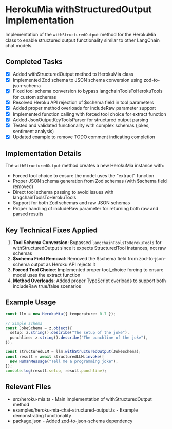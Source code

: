 # HerokuMia withStructuredOutput Implementation

Implementation of the `withStructuredOutput` method for the HerokuMia class to enable structured output functionality similar to other LangChain chat models.

## Completed Tasks

- [x] Added withStructuredOutput method to HerokuMia class
- [x] Implemented Zod schema to JSON schema conversion using zod-to-json-schema
- [x] Fixed tool schema conversion to bypass langchainToolsToHerokuTools for custom schemas
- [x] Resolved Heroku API rejection of $schema field in tool parameters
- [x] Added proper method overloads for includeRaw parameter support
- [x] Implemented function calling with forced tool choice for extract function
- [x] Added JsonOutputKeyToolsParser for structured output parsing
- [x] Tested and validated functionality with complex schemas (jokes, sentiment analysis)
- [x] Updated example to remove TODO comment indicating completion

## Implementation Details

The `withStructuredOutput` method creates a new HerokuMia instance with:

- Forced tool choice to ensure the model uses the "extract" function
- Proper JSON schema generation from Zod schemas (with $schema field removed)
- Direct tool schema passing to avoid issues with langchainToolsToHerokuTools
- Support for both Zod schemas and raw JSON schemas
- Proper handling of includeRaw parameter for returning both raw and parsed results

## Key Technical Fixes Applied

1. **Tool Schema Conversion**: Bypassed `langchainToolsToHerokuTools` for withStructuredOutput since it expects StructuredTool instances, not raw schemas
2. **$schema Field Removal**: Removed the $schema field from zod-to-json-schema output as Heroku API rejects it
3. **Forced Tool Choice**: Implemented proper tool_choice forcing to ensure model uses the extract function
4. **Method Overloads**: Added proper TypeScript overloads to support both includeRaw true/false scenarios

## Example Usage

```typescript
const llm = new HerokuMia({ temperature: 0.7 });

// Simple schema
const JokeSchema = z.object({
  setup: z.string().describe("The setup of the joke"),
  punchline: z.string().describe("The punchline of the joke"),
});

const structuredLLM = llm.withStructuredOutput(JokeSchema);
const result = await structuredLLM.invoke([
  new HumanMessage("Tell me a programming joke"),
]);
console.log(result.setup, result.punchline);
```

## Relevant Files

- src/heroku-mia.ts - Main implementation of withStructuredOutput method
- examples/heroku-mia-chat-structured-output.ts - Example demonstrating functionality
- package.json - Added zod-to-json-schema dependency
